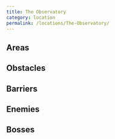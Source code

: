 ```yaml
---
title: The Observatory
category: location
permalink: /locations/The-Observatory/
---
```

## Areas

## Obstacles

## Barriers

## Enemies

## Bosses